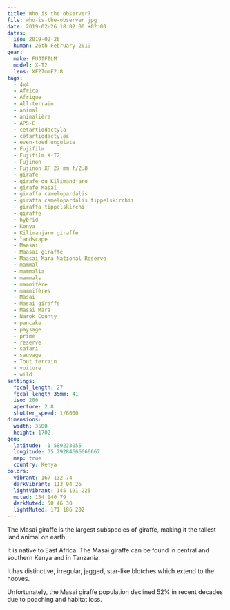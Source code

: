 ```yaml
---
title: Who is the observer?
file: who-is-the-observer.jpg
date: 2019-02-26 18:02:00 +02:00
dates:
  iso: 2019-02-26
  human: 26th February 2019
gear:
  make: FUJIFILM
  model: X-T2
  lens: XF27mmF2.8
tags:
  - 4x4
  - Africa
  - Afrique
  - All-terrain
  - animal
  - animalière
  - APS-C
  - cetartiodactyla
  - cétartiodactyles
  - even-toed ungulate
  - Fujifilm
  - Fujifilm X-T2
  - Fujinon
  - Fujinon XF 27 mm f/2.8
  - girafe
  - girafe du Kilimandjaro
  - girafe Masaï
  - giraffa camelopardalis
  - giraffa camelopardalis tippelskirchii
  - giraffa tippelskirchi
  - giraffe
  - hybrid
  - Kenya
  - Kilimanjaro giraffe
  - landscape
  - Maasai
  - Maasai giraffe
  - Maasai Mara National Reserve
  - mammal
  - mammalia
  - mammals
  - mammifère
  - mammifères
  - Masai
  - Masai giraffe
  - Masai Mara
  - Narok County
  - pancake
  - paysage
  - prime
  - reserve
  - safari
  - sauvage
  - Tout terrain
  - voiture
  - wild
settings:
  focal_length: 27
  focal_length_35mm: 41
  iso: 200
  aperture: 2.8
  shutter_speed: 1/6000
dimensions:
  width: 3500
  height: 1702
geo:
  latitude: -1.589233055
  longitude: 35.29284666666667
  map: true
  country: Kenya
colors:
  vibrant: 167 132 74
  darkVibrant: 113 94 26
  lightVibrant: 145 191 225
  muted: 154 140 79
  darkMuted: 50 46 30
  lightMuted: 171 186 202
---
```


The Masai giraffe is the largest subspecies of giraffe, making it the tallest land animal on earth.

It is native to East Africa. The Masai giraffe can be found in central and southern Kenya and in Tanzania.

It has distinctive, irregular, jagged, star-like blotches which extend to the hooves.

Unfortunately, the Masai giraffe population declined 52% in recent decades due to poaching and habitat loss.
